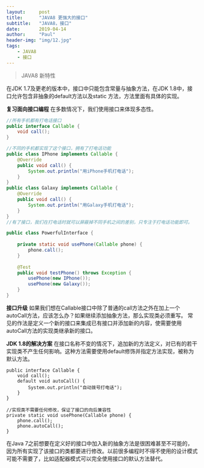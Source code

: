 ```yaml
---
layout:     post
title:      "JAVA8 更强大的接口"
subtitle:   "JAVA8，接口"
date:       2019-04-14
author:     "Paul"
header-img: "img/12.jpg"
tags:
    - JAVA8
    - 接口
---
```




> JAVA8 新特性

在JDK 1.7及更老的版本中，接口中只能包含常量与抽象方法，在JDK 1.8中，接口允许包含非抽象的default方法以及static 方法，方法里面有具体的实现。

**复习面向接口编程**
在多数情况下，我们使用接口来体现多态性。
```java
//所有手机都有打电话接口
public interface Callable {
    void call();
}

//不同的手机都实现了这个接口，拥有了打电话功能
public class IPhone implements Callable {
    @Override
    public void call() {
        System.out.println("用iPhone手机打电话");
    }
}
public class Galaxy implements Callable {
    @Override
    public void call() {
        System.out.println("用Galaxy手机打电话");
    }
}
//有了接口，我们在打电话时就可以屏蔽掉不同手机之间的差别，只专注于打电话功能即可。

public class PowerfulInterface {
 
    private static void usePhone(Callable phone) {
        phone.call();
    }
 
    @Test
    public void testPhone() throws Exception {
        usePhone(new IPhone());
        usePhone(new Galaxy());
    }
}
```


**接口升级**
如果我们想在Callable接口中除了普通的call方法之外在加上一个autoCall方法，应该怎么办？如果继续添加抽象方法，那么实现类必须重写。
常见的作法是定义一个新的接口来集成已有接口并添加新的内容，使需要使用autoCall方法的实现类继承新的接口。

**JDK 1.8的解决方案**
在接口名称不变的情况下，追加新的方法定义，对已有的若干实现类不产生任何影响。这种方法需要使用default修饰并指定方法实现，被称为默认方法。

```
public interface Callable {
    void call();
    default void autoCall() {
        System.out.println("自动拨号打电话");
    }
}

//实现类不需要任何修改，保证了接口的向后兼容性
private static void usePhone(Callable phone) {
    phone.call();
    phone.autoCall();
}
```

在Java 7之前想要在定义好的接口中加入新的抽象方法是很困难甚至不可能的，因为所有实现了该接口的类都要进行修改。以前很多编程时不得不使用的设计模式可能不需要了，比如适配器模式可以完全使用接口的默认方法替代。